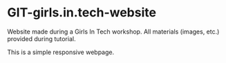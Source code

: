 # GIT-girls.in.tech-website
Website made during a Girls In Tech workshop. All materials (images, etc.) provided during tutorial.

This is a simple responsive webpage.
